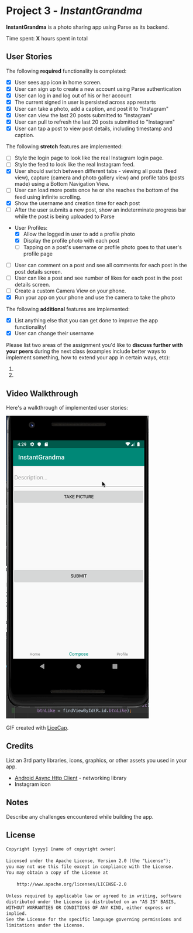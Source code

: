 # Project 3 - *InstantGrandma*

**InstantGrandma** is a photo sharing app using Parse as its backend.

Time spent: **X** hours spent in total

## User Stories

The following **required** functionality is completed:

- [x] User sees app icon in home screen.
- [x] User can sign up to create a new account using Parse authentication
- [x] User can log in and log out of his or her account
- [x] The current signed in user is persisted across app restarts
- [x] User can take a photo, add a caption, and post it to "Instagram"
- [x] User can view the last 20 posts submitted to "Instagram"
- [x] User can pull to refresh the last 20 posts submitted to "Instagram"
- [x] User can tap a post to view post details, including timestamp and caption.

The following **stretch** features are implemented:

- [ ] Style the login page to look like the real Instagram login page.
- [ ] Style the feed to look like the real Instagram feed.
- [x] User should switch between different tabs - viewing all posts (feed view), capture (camera and photo gallery view) and profile tabs (posts made) using a Bottom Navigation View.
- [ ] User can load more posts once he or she reaches the bottom of the feed using infinite scrolling.
- [x] Show the username and creation time for each post
- [ ] After the user submits a new post, show an indeterminate progress bar while the post is being uploaded to Parse
- User Profiles:
  - [x] Allow the logged in user to add a profile photo
  - [x] Display the profile photo with each post
  - [ ] Tapping on a post's username or profile photo goes to that user's profile page
- [ ] User can comment on a post and see all comments for each post in the post details screen.
- [ ] User can like a post and see number of likes for each post in the post details screen.
- [ ] Create a custom Camera View on your phone.
- [x] Run your app on your phone and use the camera to take the photo

The following **additional** features are implemented:

- [x] List anything else that you can get done to improve the app functionality!
- [x] User can change their username

Please list two areas of the assignment you'd like to **discuss further with your peers** during the next class (examples include better ways to implement something, how to extend your app in certain ways, etc):

1.
2.

## Video Walkthrough

Here's a walkthrough of implemented user stories:

<img src='https://github.com/hlcolani/InstantGrandma/blob/master/walkthrough.gif' title='Video Walkthrough' width='' alt='Video Walkthrough' />

GIF created with [LiceCap](http://www.cockos.com/licecap/).

## Credits

List an 3rd party libraries, icons, graphics, or other assets you used in your app.

- [Android Async Http Client](http://loopj.com/android-async-http/) - networking library
- Instagram icon


## Notes

Describe any challenges encountered while building the app.

## License

    Copyright [yyyy] [name of copyright owner]

    Licensed under the Apache License, Version 2.0 (the "License");
    you may not use this file except in compliance with the License.
    You may obtain a copy of the License at

        http://www.apache.org/licenses/LICENSE-2.0

    Unless required by applicable law or agreed to in writing, software
    distributed under the License is distributed on an "AS IS" BASIS,
    WITHOUT WARRANTIES OR CONDITIONS OF ANY KIND, either express or implied.
    See the License for the specific language governing permissions and
    limitations under the License.
